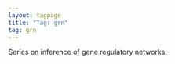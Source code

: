 ```yaml
---
layout: tagpage
title: "Tag: grn"
tag: grn
---
```


Series on inference of gene regulatory networks.
